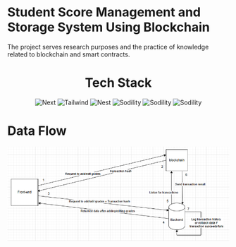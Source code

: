 # Student Score Management and Storage System Using Blockchain
The project serves research purposes and the practice of knowledge related to blockchain and smart contracts.

<h1 align="center">
  Tech Stack
</h1>
<div align="center">
  <img alt="Next" src="https://logowik.com/content/uploads/images/nextjs2106.logowik.com.webp" height="75" />
  <img alt="Tailwind" src="https://velog.velcdn.com/images/js43o/post/3ab8d087-c4f4-46b5-8f65-6d5e1736b58e/image.png" height="75" />
  <img alt="Nest" src="https://ih1.redbubble.net/image.1084299841.8155/tst,small,507x507-pad,600x600,f8f8f8.jpg" height="75" />
  <img alt="Sodility" src="https://d3hi6wehcrq5by.cloudfront.net/itnavi-blog/Solidity%20l%C3%A0%20g%C3%AC%201.jpg" height="75" />
  <img alt="Sodility" src="https://iq.wiki/_next/image?url=https://ipfs.everipedia.org/ipfs/QmUCodnY99X6QY8GjSLjzW6yjxoZNNaCbo7arsc6LUwr1E&w=1200&q=95" height="75" />
    <img alt="Sodility" src=" https://cdn.prod.website-files.com/6433e6f821ae13dd37394322/64393ec631a32b4da0ee030c_ethersjs.png" height="75" />
</div>
<div height="75"></div>

# Data Flow
![alt text](data-flow.png)
